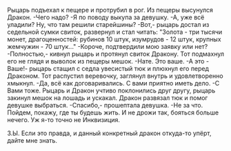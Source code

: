   Рыцарь подъехал к пещере и протрубил в рог. Из пещеры высунулся Дракон.
-Чего надо?
-Я по поводу выкупа за девушку.
-А, уже всё уладили? Ну, что там решили старейшины?
-Вот,- рыцарь достал из седельной сумки свиток, развернул и стал читать:
"Золота - три тысячи монет, драгоценностей: рубинов 10 штук, изумрудов - 12 штук, крупных жемчужин - 70 штук..."
-Короче, подтвердили  мою заявку или нет?
-Полностью,- кивнул рыцарь и протянул свиток Дракону. Тот подмахнул его не глядя и выволок из пещеры мешок.
-Нате. Это ваше.
-А это - Ваше!- рыцарь стащил с седла увесистый тюк и плюхнул его перед Драконом. Тот распустил веревочку, заглянул внутрь и удовлетворенно хмыкнул.
-Да, всё как договаривались. С вами приятно иметь дело.
-С Вами тоже.
Рыцарь и Дракон учтиво поклонились друг другу, рыцарь закинул мешок на лошадь и ускакал. Дракон развязал тюк и помог девушке выбраться.
-Спасибо,- прошептала девушка.
-Не за что. Пойдем, покажу, где ты будешь жить. И не дрожи так, бояться больше нечего. Уж я-то точно не Инквизиция.

З.Ы. Если это правда, и данный конкретный дракон откуда-то упёрт, дайте мне знать.    